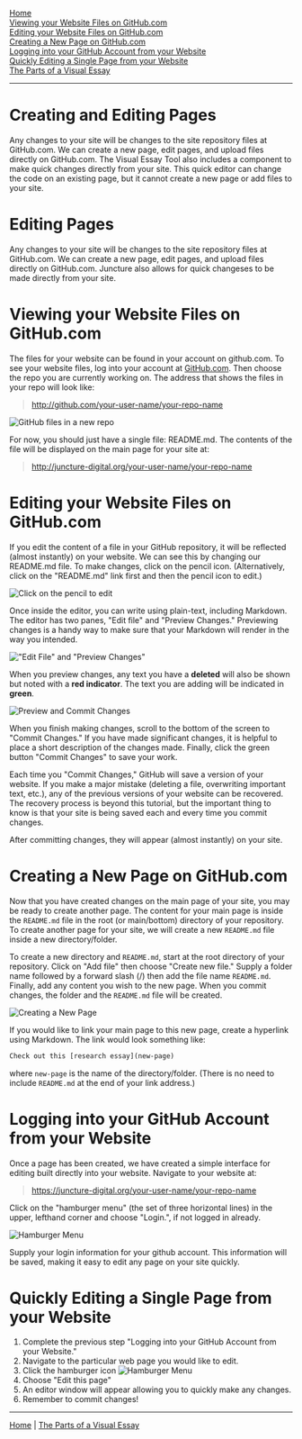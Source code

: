 <param ve-config title="Documentation" component="default" class="documentation" fixed-header>

[<i class="fas fa-arrow-circle-left"></i> Home](/docs) <br />
[Viewing your Website Files on GitHub.com](#view-website-files) <br />
[Editing your Website Files on GitHub.com](#edit-website-files) <br />
[Creating a New Page on GitHub.com](#create-new-page) <br />
[Logging into your GitHub Account from your Website](#log-into-website) <br />
[Quickly Editing a Single Page from your Website](#quick-edit) <br />
[The Parts of a Visual Essay <i class="fas fa-arrow-circle-right"></i>](/docs/parts-of-essay)
____

# Creating and Editing Pages

Any changes to your site will be changes to the site repository files at GitHub.com. We can create a new page, edit pages, and upload files directly on GitHub.com. The Visual Essay Tool also includes a component to make quick changes directly from your site. This quick editor can change the code on an existing page, but it cannot create a new page or add files to your site. 

# Editing Pages

Any changes to your site will be changes to the site repository files at GitHub.com. We can create a new page, edit pages, and upload files directly on GitHub.com. Juncture also allows for quick changeses to be made directly from your site. 


# Viewing your Website Files on GitHub.com
<param id="view-website-files">
  
The files for your website can be found in your account on github.com. To see your website files, log into your account at [GitHub.com](https://github.com). Then choose the repo you are currently working on. The address that shows the files in your repo will look like:
> http://github.com/your-user-name/your-repo-name

![GitHub files in a new repo](github-new-repo.png)

For now, you should just have a single file: README.md. The contents of the file will be displayed on the main page for your site at:
> http://juncture-digital.org/your-user-name/your-repo-name

# Editing your Website Files on GitHub.com
<param id="edit-website-files">

If you edit the content of a file in your GitHub repository, it will be reflected (almost instantly) on your website. We can see this by changing our README.md file. To make changes, click on the pencil icon. (Alternatively, click on the "README.md" link first and then the pencil icon to edit.)

![Click on the pencil to edit](edit-readme.png)

Once inside the editor, you can write using plain-text, including Markdown. The editor has two panes, "Edit file" and "Preview Changes." Previewing changes is a handy way to make sure that your Markdown will render in the way you intended.

!["Edit File" and "Preview Changes"](preview-changes.png)

When you preview changes, any text you have a **deleted** will also be shown but noted with a **red indicator**. The text you are adding will be indicated in **green**.

![Preview and Commit Changes](making-changes-in-github.gif)

When you finish making changes, scroll to the bottom of the screen to "Commit Changes." If you have made significant changes, it is helpful to place a short description of the changes made. Finally, click the green button "Commit Changes" to save your work.

Each time you "Commit Changes," GitHub will save a version of your website. If you make a major mistake (deleting a file, overwriting important text, etc.), any of the previous versions of your website can be recovered. The recovery process is beyond this tutorial, but the important thing to know is that your site is being saved each and every time you commit changes.

After committing changes, they will appear (almost instantly) on your site.

# Creating a New Page on GitHub.com
<param id="create-new-page">

Now that you have created changes on the main page of your site, you may be ready to create another page. The content for your main page is inside the `README.md` file in the root (or main/bottom) directory of your repository. To create another page for your site, we will create a new `README.md` file inside a new directory/folder.

To create a new directory and `README.md`, start at the root directory of your repository. Click on "Add file" then choose "Create new file." Supply a folder name followed by a forward slash (/) then add the file name `README.md`. Finally, add any content you wish to the new page. When you commit changes, the folder and the `README.md` file will be created.

![Creating a New Page](create-new-page.gif)

If you would like to link your main page to this new page, create a hyperlink using Markdown. The link would look something like:

```html
Check out this [research essay](new-page)
``` 
where `new-page` is the name of the directory/folder. (There is no need to include `README.md` at the end of your link address.)

# Logging into your GitHub Account from your Website
<param id="log-into-website">

Once a page has been created, we have created a simple interface for editing built directly into your website. Navigate to your website at:

>https://juncture-digital.org/your-user-name/your-repo-name

Click on the "hamburger menu" (the set of three horizontal lines) in the upper, lefthand corner and choose "Login.", if not logged in already. 

![Hamburger Menu](hamburger.png)

Supply your login information for your github account. This information will be saved, making it easy to edit any page on your site quickly.

# Quickly Editing a Single Page from your Website
<param id="quick-edit">

1. Complete the previous step "Logging into your GitHub Account from your Website." 
2. Navigate to the particular web page you would like to edit.
3. Click the hamburger icon ![Hamburger Menu](hamburger.png)
4. Choose "Edit this page"
5. An editor window will appear allowing you to quickly make any changes.
6. Remember to commit changes!
___
[<i class="fas fa-arrow-circle-left"></i> Home](/docs) | [The Parts of a Visual Essay <i class="fas fa-arrow-circle-right"></i>](/docs/parts-of-essay)
